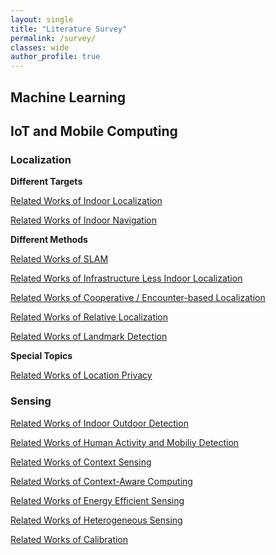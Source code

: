 ```yaml
---
layout: single
title: "Literature Survey"
permalink: /survey/
classes: wide
author_profile: true
---
```



## Machine Learning


## IoT and Mobile Computing

### Localization

**Different Targets**

[Related Works of Indoor Localization](/Literature-Reviews/Localization/Indoor-Localization-Related-Works)

[Related Works of Indoor Navigation](/Literature-Reviews/Localization/Indoor-Navigation-Related-Works)

**Different Methods**

[Related Works of SLAM](/Literature-Reviews/Localization/SLAM-Related-Works)

[Related Works of Infrastructure Less Indoor Localization](/Literature-Reviews/Localization/Infrastructure-Less-Indoor-Localization-Related-Works)

[Related Works of Cooperative / Encounter-based Localization](/Literature-Reviews/Localization/Related-Works-of-Encounter-based-Localization)

[Related Works of Relative Localization](/Literature-Reviews/Localization/Related-Works-of-Relative-Localization)

[Related Works of Landmark Detection](/Literature-Reviews/Localization/Landmark-Detection-Related-Works)

**Special Topics**

[Related Works of Location Privacy](/Literature-Reviews/Localization/Location-Privacy-Related-Works)

### Sensing

[Related Works of Indoor Outdoor Detection](/Literature-Reviews/Sensing/Indoor-Outdoor-Detection-Related-Works)

[Related Works of Human Activity and Mobiliy Detection](/Literature-Reviews/Sensing/Human-Activity-Recognition-Related-Works)

[Related Works of Context Sensing](/Literature-Reviews/Sensing/Scene-Ambience-Sensing-Monitoring-Related-Works)

[Related Works of Context-Aware Computing](/Literature-Reviews/Sensing/Context-Aware-Computing-Related-Works)

[Related Works of Energy Efficient Sensing](/Literature-Reviews/Sensing/Energy-Efficient-Sensing-Related-Works)

[Related Works of Heterogeneous Sensing](/Literature-Reviews/Sensing/Heterogeneous-Sensing-Related-Works)

[Related Works of Calibration](/Literature-Reviews/Sensing/Calibration-Related-Works)
